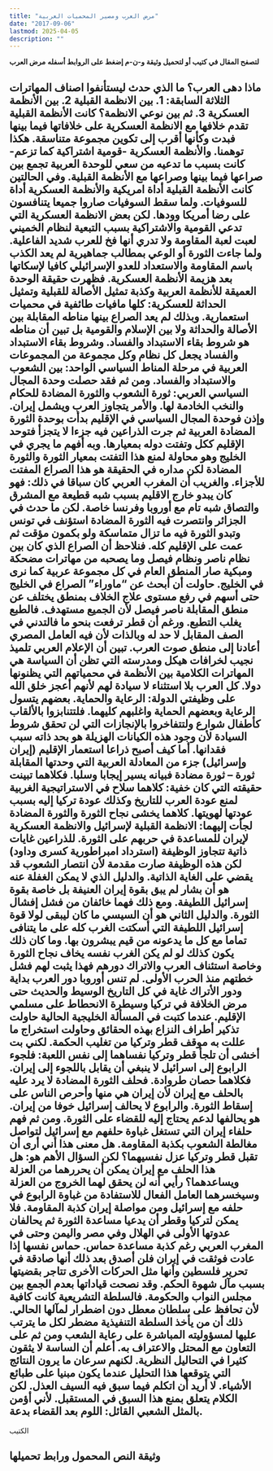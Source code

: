 ```yaml
---
title: "مرض العرب ومصير المحميات العربية"
date: "2017-09-06"
lastmod: 2025-04-05
description: ""
---
```

**لتصفح المقال في كتيب أو لتحميل وثيقة و-ن-م إضغط على الروابط أسفله** **مرض العرب**

## **ماذا دهى العرب؟ ما الذي حدث ليستأنفوا اصناف المهاترات الثلاثة السابقة: 1. بين الانظمة القبلية 2. بين الأنظمة العسكرية 3. ثم بين نوعي الانظمة؟ كانت الأنظمة القبلية تقدم خلافها مع الانظمة العسكرية على خلافاتها فيما بينها فبدت وكأنها أقرب إلى تكوين مجموعة متناسقة. هكذا توهمنا. والأنظمة العسكرية -قومية اشتراكية كما تزعم- كانت بسبب ما تدعيه من سعي للوحدة العربية تجمع بين صراعها فيما بينها وصراعها مع الأنظمة القبلية. وفي الحالتين كانت الأنظمة القبلية أداة امريكية والأنظمة العسكرية أداة للسوفيات. ولما سقط السوفيات صاروا جميعا يتنافسون على رضا أمريكا وودها. لكن بعض الانظمة العسكرية التي تدعي القومية والاشتراكية بسبب التبعية لنظام الخميني لعبت لعبة المقاومة ولا تدري أنها فخ للعرب شديد الفاعلية. ولما جاءت الثورة أو الوعي بمطالب جماهيرية لم يعد الكذب باسم المقاومة والاستعداد للعدو الإسرائيلي كافيا لإسكاتها بعد هزيمة الأنظمة العسكرية. فظهرت حقيقة الوحدة العميقة للأنظمة العربية وكذبة تمثيل الأصالة للقبلية وتمثيل الحداثة للعسكرية: كلها مافيات طائفية في محميات استعمارية. وبذلك لم يعد الصراع بينها مناطه المقابلة بين الأصالة والحداثة ولا بين الإسلام والقومية بل تبين أن مناطه هو شروط بقاء الاستبداد والفساد. وشروط بقاء الاستبداد والفساد يجعل كل نظام وكل مجموعة من المجموعات العربية في مرحلة المناط السياسي الواحد: بين الشعوب والاستبداد والفساد. ومن ثم فقد حصلت وحدة المجال السياسي العربي: ثورة الشعوب والثورة المضادة للحكام والنخب الخادمة لها. والأمر يتجاوز العرب ويشمل إيران. وإذن فوحدة المجال السياسي في الإقليم بدأت بوحدة الثورة المضادة العربية ثم جرت الذراعين فيه جزءا لا يتجزأ فتوحد الإقليم ككل وتفتت دوله بمعيارها. وبه أفهم ما يجري في الخليج وهو محاولة لمنع هذا التفتت بمعيار الثورة والثورة المضادة لكن مداره في الحقيقة هو هذا الصراع المفتت للأجزاء. والغريب أن المغرب العربي كان سباقا في ذلك: فهو كان يبدو خارج الاقليم بسبب شبه قطيعة مع المشرق والتصاق شبه تام مع أوروبا وفرنسا خاصة. لكن ما حدث في الجزائر وانتصرت فيه الثورة المضادة استؤنف في تونس وتبدو الثورة فيه ما تزال متماسكة ولو بكمون مؤقت ثم عمت على الإقليم كله. فنلاحظ أن الصراع الذي كان بين نظام ناصر ونظام فيصل وما يصحبه من مهاترات مضحكة ومبكية صار المنطق العام في كل مجموعة عربية كما نرى في الخليج. حاولت أن أبحث عن “ماوراء” الصراع في الخليج حتى أسهم في رفع مستوى علاج الخلاف بمنطق يختلف عن منطق المقابلة ناصر فيصل لأن الجميع مستهدف. فالطبع يغلب التطبع. ورغم أن قطر ترفعت بنحو ما فالتدني في الصف المقابل لا حد له وبالذات لأن فيه العامل المصري أعادنا إلى منطق صوت العرب. تبين أن الإعلام العربي تلميذ نجيب لخرافات هيكل ومدرسته التي تظن أن السياسة هي المهاترات الكلامية بين الأنظمة في محمياتهم التي يظنونها دولا. كل العرب بلا استثناء لا سيادة لهم لأنهم أعجز خلق الله على وظيفتي الدولة: الرعاية والحماية. بعضهم يتسول الرعاية وبعضهم الحماية واغلبهم كليهما. فلتتنابزوا بالألقاب كأطفال شوارع ولتتفاخروا بالإنجازات التي لن تحقق شروط السيادة لأن وجود هذه الكيانات الهزيلة هو بحد ذاته سبب فقدانها. أما كيف أصبح ذراعا استعمار الإقليم (إيران وإسرائيل) جزء من المعادلة العربية التي وحدتها المقابلة ثورة – ثورة مضادة فبيانه يسير إيجابا وسلبا. فكلاهما تبينت حقيقته التي كان خفية: كلاهما سلاح في الاستراتيجية الغربية لمنع عودة العرب للتاريخ وكذلك عودة تركيا إليه بسبب عودتها لهويتها. كلاهما يخشى نجاح الثورة والثورة المضادة لجأت إليهما: الانظمة القبلية لإسرائيل والانظمة العسكرية لإيران للمساعدة في حربهم على الثورة. للذراعين غايات ذاتية تتجاوز الوظيفة (استرداد امبراطورية كسرى وداود) لكن هذه الوظيفة صارت مقدمة لأن انتصار الشعوب قد يقضي على الغاية الذاتية. والدليل الذي لا يمكن الغفلة عنه هو أن بشار لم يبق بقوة إيران العنيفة بل خاصة بقوة إسرائيل اللطيفة. ومع ذلك فهما خائفان من فشل إفشال الثورة. والدليل الثاني هو أن السيسي ما كان ليبقى لولا قوة إسرائيل اللطيفة التي أسكتت الغرب كله على ما يتنافى تماما مع كل ما يدعونه من قيم يبشرون بها. وما كان ذلك يكون كذلك لو لم يكن الغرب نفسه يخاف نجاح الثورة وخاصة استئناف العرب والاتراك دورهم فهذا يثبت لهم فشل خطتهم منذ الحرب الأولى. لم تنس أوروبا دور العرب بداية ودور الأتراك غاية في كل التاريخ الوسيط والحديث حتى مرض الخلافة في تركيا وسيطرة الانحطاط على مسلمي الإقليم. عندما كتبت في المسألة الخليجية الحالية حاولت تذكير أطراف النزاع بهذه الحقائق وحاولت استخراج ما عللت به موقف قطر وتركيا من تغليب الحكمة. لكني بت أخشى أن تلجأ قطر وتركيا نفساهما إلى نفس اللعبة: فلجوء الرابوع إلى اسرائيل لا ينبغي أن يقابل باللجوء إلى إيران. فكلاهما حصان طروادة. فحلف الثورة المضادة لا يرد عليه بالحلف مع إيران لأن إيران هي منها وأحرص الناس على إسقاط الثورة. والرابوع لا يحالف إسرائيل خوفا من إيران. هو يحالفها لدعم يحتاج إليه للقضاء على الثورة. ومن ثم فهم حلفاء إيران التي تستغل غباوة حلفهم مع إسرائيل لتواصل مغالطة الشعوب بكذبة المقاومة. هل معنى هذا أني أرى أن تقبل قطر وتركيا عزل نفسيهما؟ لكن السؤال الأهم هو: هل هذا الحلف مع إيران يمكن أن يحررهما من العزلة ويساعدهما؟ رأيي أنه لن يحقق لهما الخروج من العزلة وسيخسرهما العامل الفعال للاستفادة من غباوة الرابوع في حلفه مع إسرائيل ومن مواصلة إيران كذبة المقاومة. فلا يمكن لتركيا وقطر أن يدعيا مساعدة الثورة ثم يحالفان عدوتها الأولى في الهلال وفي مصر واليمن وحتى في المغرب العربي رغم كذبة مساعدة حماس. حماس نفسها إذا عادت فوثقت في إيران فلن أصدق بعد ذلك أنها صادقة في تحرير فلسطين وأنها مثل الحركات الأخرى تتاجر بقضيتها بسبب مآل شهوة الحكم. وقد نصحت قياداتها بعدم الجمع بين مجلس النواب والحكومة. فالسلطة التشريعية كانت كافية لأن تحافظ على سلطان معطل دون اضطرار لمآلها الحالي. ذلك أن من يأخذ السلطة التنفيذية مضطر لكل ما يترتب عليها لمسؤوليته المباشرة على رعاية الشعب ومن ثم على التعاون مع المحتل والاعتراف به. أعلم أن الساسة لا يثقون كثيرا في التحاليل النظرية. لكنهم سرعان ما يرون النتائج التي يتوقعها هذا التحليل عندما يكون مبنيا على طبائع الأشياء. لا أريد أن اتكلم فيما سبق فيه السيف العذل. لكن الكلام يتعلق بمنع هذا السبق في المستقبل. لأني أؤمن بالمثل الشعبي القائل: اللوم بعد القضاء بدعة.**

الكتيب

## وثيقة النص المحمول ورابط تحميلها

###
